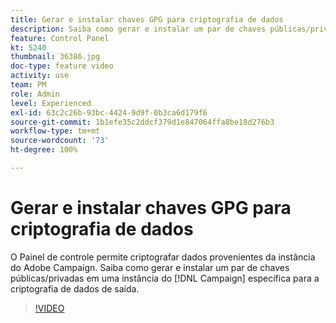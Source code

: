 ```yaml
---
title: Gerar e instalar chaves GPG para criptografia de dados
description: Saiba como gerar e instalar um par de chaves públicas/privadas em uma instância do Campaign especificada para a criptografia de dados de saída.
feature: Control Panel
kt: 5240
thumbnail: 36386.jpg
doc-type: feature video
activity: use
team: PM
role: Admin
level: Experienced
exl-id: 63c2c26b-93bc-4424-9d9f-0b3ca6d179f6
source-git-commit: 1b1efe35c2ddcf379d1e847064ffa8be18d276b3
workflow-type: tm+mt
source-wordcount: '73'
ht-degree: 100%

---
```


# Gerar e instalar chaves GPG para criptografia de dados

O Painel de controle permite criptografar dados provenientes da instância do Adobe Campaign. Saiba como gerar e instalar um par de chaves públicas/privadas em uma instância do [!DNL Campaign] específica para a criptografia de dados de saída.

>[!VIDEO](https://video.tv.adobe.com/v/36386?quality=12&learn=0n)
